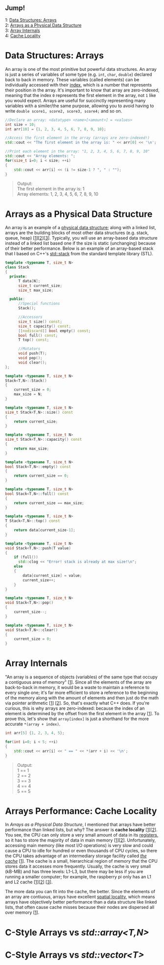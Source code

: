 ## Jump!
1: [Data Structures: Arrays](https://github.com/EthanC2/code-club/blob/main/lesson-plans/data-structures/arrays.md#data-structures-arrays) <br />
2: [Arrays as a Physical Data Structure](https://github.com/EthanC2/code-club/blob/main/lesson-plans/data-structures/arrays.md#arrays-as-a-physical-data-structure) <br />
3: [Array Internals](https://github.com/EthanC2/code-club/blob/main/lesson-plans/data-structures/arrays.md#array-internals) <br />
4: [Cache Locality](https://github.com/EthanC2/code-club/blob/main/lesson-plans/data-structures/arrays.md#arrays-performance-cache-locality) <br />

# Data Structures: Arrays
An array is one of the most primitive but powerful data structures. An array is just a series of variables of some type (e.g. `int`, `char`, `double`) declared back to back
in memory. These variables (called elements) can be individually accessed with their [index](https://js.educative.io/edpresso/how-to-access-the-elements-of-an-array-by-index-number-in-cpp), which is a number that represents their position in the array. It's important to know that array are zero-indexed, meaning that the index `0` represents the first element in 
the array, not `1` like you would expect. Arrays are useful for succinctly representing many variables with a similer/the same purpose, allowing you to avoid having to write 
`double score1, score2, score3, score4;` and so on.

```C++
//Declare an array: <datatype> <name>[<amount>] = <values>
int size = 10;
int arr[10] = {1, 2, 3, 4, 5, 6, 7, 8, 9, 10};

//Access the first element in the array (arrays are zero-indexed!)
std::cout << "The first element in the array is: " << arr[0] << '\n';

//Print each element in the array: "1, 2, 3, 4, 5, 6, 7, 8, 9, 10"
std::cout << "Array elements: ";
for(size_t i=0; i < size; ++i)
{
    std::cout << arr[i] << (i != size-1 ? ", " : "");
}
```
> Output: <br />
> The first element in the array is: 1 <br />
> Array elements: 1, 2, 3, 4, 5, 6, 7, 8, 9, 10 <br />

# Arrays as a Physical Data Structure
An array is an example of a [physical data structure](https://www.udemy.com/tutorial/datastructurescncpp/physical-vs-logical-data-structures/); along with a linked list,
arrays are the building blocks of most other data structures (e.g. stack, queue, heap) \[[1](http://faculty.cs.niu.edu/~mcmahon/CS241/Notes/array_based_stack.html)\]\[[2](http://faculty.cs.niu.edu/~mcmahon/CS241/Notes/Data_Structures/array_based_queue.html)\]\[[3](https://www.algolist.net/Data_structures/Binary_heap/Array-based_int_repr)\]. Typically,
you will use an array-based data structure instead of a linked list based one if the size is static (unchanging) because of their better performance. Below is an example
of an array-based stack that I based on C++'s [std::stack](https://en.cppreference.com/w/cpp/container/stack) from the standard template library (STL).

```C++
template <typename T, size_t N>
class Stack
{
  private:
      T data[N];
      size_t current_size;
      size_t max_size;

  public:
      //Special functions
      Stack();

      //Accessors
      size_t size() const;
      size_t capacity() const;
      [[nodiscard]] bool empty() const;
      bool full() const;
      T top() const;

      //Mutators
      void push(T);
      void pop();
      void clear();
};

template <typename T, size_t N>
Stack<T,N>::Stack()
{
    current_size = 0;
    max_size = N;
}

template <typename T, size_t N>
size_t Stack<T,N>::size() const
{
    return current_size;
}

template <typename T, size_t N>
size_t Stack<T,N>::capacity() const
{
    return max_size;
}

template <typename T, size_t N>
bool Stack<T,N>::empty() const
{
    return current_size == 0;
}

template <typename T, size_t N>
bool Stack<T,N>::full() const
{
    return current_size == max_size;
}

template <typename T, size_t N>
T Stack<T,N>::top() const
{
    return data[current_size-1];
}

template <typename T, size_t N>
void Stack<T,N>::push(T value)
{
    if (full())
      std::clog << "Error! stack is already at max size!\n";
    else
    {
        data[current_size] = value;
        current_size++;
    }
}

template <typename T, size_t N>
void Stack<T,N>::pop()
{
    current_size--;
}

template <typename T, size_t N>
void Stack<T,N>::clear()
{
    current_size = 0;
}
```

# Array Internals 
"An array is a sequence of objects (variables) of the same type that occupy a contiguous area of memory" \[[1](https://docs.microsoft.com/en-us/cpp/cpp/arrays-cpp?view=msvc-170)\].
Since all the elements of the array are back-to-back in memory, it would be a waste to maintain a reference to every single one; it's far more efficient to store a reference
to the beginning of the memory along with the amount of elements and then just do the math via pointer arithmetic \[[1](https://www.educba.com/pointer-arithmetic-in-c/)\] 
\[[2](https://docs.microsoft.com/en-us/cpp/c-language/pointer-arithmetic?view=msvc-170)\]. So, that's exactly what C++ does. If you're curious, this is why arrays are zero-indexed: 
because the index of an element is determined by the offset from the first element in the array \[[1](https://towardsdatascience.com/c-basics-array-data-structure-c25b8ad4d32c)\].
To prove this, let's show that `array[index]` is just a shorthand for the more accurate `*(array + index)`.

```C++
int arr[5] {1, 2, 3, 4, 5};

for(int i=0; i < 5; ++i)
{
    std::cout << arr[i] << " == " << *(arr + i) << '\n';
}
```
> Output: <br />
> 1 == 1 <br />
> 2 == 2 <br />
> 3 == 3 <br />
> 4 == 4 <br />
> 5 == 5 <br />

# Arrays Performance: Cache Locality
In _Arrays as a Physical Data Structure_, I mentioned that arrays have better performance than linked lists, but why? The answer is __cache locality__ \[[1](https://www.geeksforgeeks.org/locality-of-reference-and-cache-operation-in-cache-memory/)\]\[[2](https://www.quora.com/What-is-meant-by-cache-locality-of-arrays?share=1)\].
You see, the CPU can only store a very small amount of data in its [registers](https://www.learncomputerscienceonline.com/what-are-cpu-registers/), so it has to store the majority
of data in main memory \[[1](https://ulmerstudios.com/popular/what-is-main-memory-in-computer-architecture/)]\[[2](https://www.cs.uic.edu/~jbell/CourseNotes/OperatingSystems/8_MainMemory.html)\]. Unfortunately, accessing main memory (like most I/O operations) is very slow and could cause a CPU to idle for hundred or even thousands of CPU cycles, 
so there the CPU takes advantage of an intermediary storage facility called [_the cache_](https://cpuninja.com/cpu-cache/) \[[1](https://www.youtube.com/watch?v=WDIkqP4JbkE&t=964s)\].
The cache is a small, hierarchical region of memory that the CPU stores data it accesses more frequently. Usually, the cache is very small (kB-MB) and has three levels: L1-L3, 
but there may be less if you are running a smaller computer; for example, the raspberry pi only has an L1 and L2 cache
\[[1](https://tech-society.com/cache-memory-what-is-it-how-does-it-work-what-about-l1-l2-and-l3/)\]\[[2](http://sandsoftwaresound.net/raspberry-pi/raspberry-pi-gen-1/memory-hierarchy/)\] \[[3](https://www.thetechlounge.com/cpu-cache/)\]. 

The more data you can fit into the cache, the better. Since the elements of an array are contiuous, arrays have excellent [spatial locality](https://www.sciencedirect.com/topics/computer-science/spatial-locality), which means arrays have objectively better performance than a data structure like linked lists, that often cause cache misses because
their nodes are dispersed all over memory \[[1](https://findatwiki.com/Spatial_Locality)\].

# C-Style Arrays vs _std::array\<T,N\>_

# C-Style Arrays vs _std::vector\<T\>_
